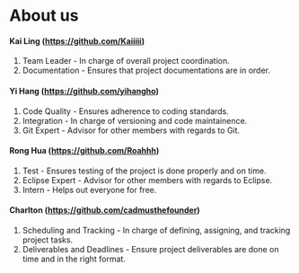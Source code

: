 # About us

#### Kai Ling (https://github.com/Kaiiiii)

1. Team Leader - In charge of overall project coordination.
2. Documentation - Ensures that project documentations are in order.

#### Yi Hang (https://github.com/yihangho)

1. Code Quality - Ensures adherence to coding standards.
2. Integration - In charge of versioning and code maintainence.
3. Git Expert - Advisor for other members with regards to Git.

#### Rong Hua (https://github.com/Roahhh)

1. Test - Ensures testing of the project is done properly and on time.
2. Eclipse Expert - Advisor for other members with regards to Eclipse.
3. Intern - Helps out everyone for free.

#### Charlton (https://github.com/cadmusthefounder)

1. Scheduling and Tracking - In charge of defining, assigning, and tracking project tasks.
2. Deliverables and Deadlines - Ensure project deliverables are done on time and in the right format.

